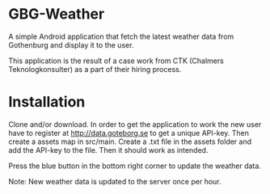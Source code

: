 # GBG-Weather
A simple Android application that fetch the latest weather data from Gothenburg and display it to the user.

This application is the result of a case work from CTK (Chalmers Teknologkonsulter) as a part of their hiring process. 


# Installation 
Clone and/or download. In order to get the application to work the new user have to register at http://data.goteborg.se to get a unique API-key. Then create a assets map in src/main. Create a .txt file in the assets folder and add the API-key to the file. Then it should work as intended.

Press the blue button in the bottom right corner to update the weather data. 

Note: New weather data is updated to the server once per hour. 
